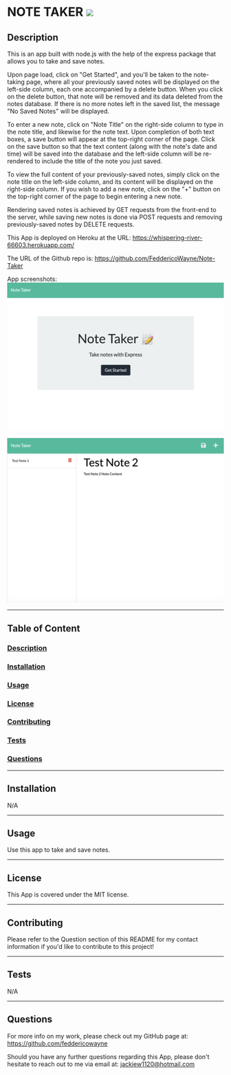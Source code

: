 # NOTE TAKER <img src="https://img.shields.io/badge/license-MIT-yellow?style=plastic">

  ## <a id="Description">Description</a> 

  This is an app built with node.js with the help of the express package that allows you to take and save notes.
  
  Upon page load, click on "Get Started", and you'll be taken to the note-taking page, where all your previously saved notes will be displayed on the left-side column, each one accompanied by a delete button. When you click on the delete button, that note will be removed and its data deleted from the notes database. If there is no more notes left in the saved list, the message "No Saved Notes" will be displayed.

  To enter a new note, click on "Note Title" on the right-side column to type in the note title, and likewise for the note text. Upon completion of both text boxes, a save button will appear at the top-right corner of the page. Click on the save button so that the text content (along with the note's date and time) will be saved into the database and the left-side column will be re-rendered to include the title of the note you just saved. 

  To view the full content of your previously-saved notes, simply click on the note title on the left-side column, and its content will be displayed on the right-side column. If you wish to add a new note, click on the "+" button on the top-right corner of the page to begin entering a new note. 

  Rendering saved notes is achieved by GET requests from the front-end to the server, while saving new notes is done via POST requests and removing previously-saved notes by DELETE requests. 

  This App is deployed on Heroku at the URL: https://whispering-river-66603.herokuapp.com/

  The URL of the Github repo is: https://github.com/FeddericoWayne/Note-Taker

  
  App screenshots:
  <img src="./public/assets/images/Screenshot-1.png">

  <img src="./public/assets/images/Screenshot-2.png">

***

  ## Table of Content

  ### [Description](#Description)
  ### [Installation](#Installation)
  ### [Usage](#Usage)
  ### [License](#License)
  ### [Contributing](#Contributing)
  ### [Tests](#Tests)
  ### [Questions](#Questions)

***

  ## <a id="Installation">Installation</a>

  N/A

***

  ## <a id="Usage">Usage</a>

  Use this app to take and save notes.

***

  ## <a id="License">License</a>
  
  This App is covered under the MIT license.

  
***

  ## <a id="Contributing">Contributing</a>

  Please refer to the Question section of this README for my contact information if you'd like to contribute to this project!

***

  ## <a id="Tests">Tests</a>

  N/A
  

***

  ## <a id="Questions">Questions</a>

  For more info on my work, please check out my GitHub page at: https://github.com/feddericowayne
  
  Should you have any further questions regarding this App, please don't hesitate to reach out to me via email at: <a href="mailto:jackiew1120@hotmail.com">jackiew1120@hotmail.com</a>

  